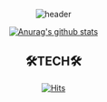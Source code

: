 
<!--
**woo0dev/woo0dev** is a ✨ _special_ ✨ repository because its `README.md` (this file) appears on your GitHub profile.

Here are some ideas to get you started:

- 🔭 I’m currently working on ...
- 🌱 I’m currently learning ...
- 👯 I’m looking to collaborate on ...
- 🤔 I’m looking for help with ...
- 💬 Ask me about ...
- 📫 How to reach me: ...
- 😄 Pronouns: ...
- ⚡ Fun fact: ...
-->

<div align=center>

![header](https://capsule-render.vercel.app/api?type=waving&color=auto&height=300&section=header&text=woo0dev%20GitHub&fontSize=90)

[![Anurag's github stats](https://github-readme-stats.vercel.app/api?username=woo0dev)](https://github.com/anuraghazra/github-readme-stats)  
  
## 🛠TECH🛠

[![Hits](https://hits.seeyoufarm.com/api/count/incr/badge.svg?url=https%3A%2F%2Fgithub.com%2Fwoo0dev)](https://hits.seeyoufarm.com) 
